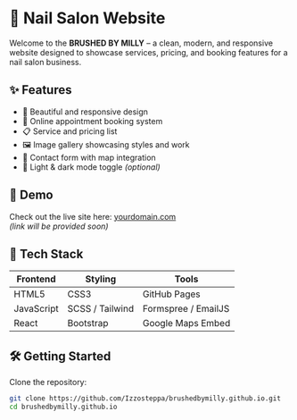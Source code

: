 # 💅 Nail Salon Website

Welcome to the **BRUSHED BY MILLY** – a clean, modern, and responsive website designed to showcase services, pricing, and booking features for a nail salon business.


## ✨ Features

- 🎨 Beautiful and responsive design
- 📅 Online appointment booking system
- 📋 Service and pricing list
- 🖼️ Image gallery showcasing styles and work
- 📍 Contact form with map integration
- 🌙 Light & dark mode toggle *(optional)*

## 🚀 Demo

Check out the live site here: [yourdomain.com](https://yourdomain.com)  
*(link will be provided soon)*

## 🔧 Tech Stack

| Frontend | Styling  | Tools        |
|----------|----------|--------------|
| HTML5    | CSS3     | GitHub Pages |
| JavaScript | SCSS / Tailwind | Formspree / EmailJS |
| React | Bootstrap | Google Maps Embed |

## 🛠️ Getting Started

Clone the repository:
```bash
git clone https://github.com/Izzosteppa/brushedbymilly.github.io.git
cd brushedbymilly.github.io
